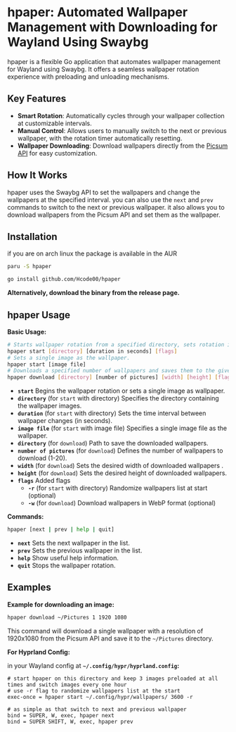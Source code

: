 # hpaper: Automated Wallpaper Management with Downloading for Wayland Using Swaybg

hpaper is a flexible Go application that automates wallpaper management for Wayland using Swaybg. It offers a seamless wallpaper rotation experience with  preloading and unloading mechanisms.

## Key Features

- **Smart Rotation**: Automatically cycles through your wallpaper collection at customizable intervals.
- **Manual Control**: Allows users to manually switch to the next or previous wallpaper, with the rotation timer automatically resetting.
- **Wallpaper Downloading**: Download wallpapers directly from the [Picsum API](https://picsum.photos)  for easy customization.

## How It Works

hpaper uses the Swaybg API to set the wallpapers and change the wallpapers at the specified interval.
you can also use the `next` and `prev` commands to switch to the next or previous wallpaper.
it also allows you to download wallpapers from the Picsum API and set them as the wallpaper.

## Installation

if you are on arch linux the package is available in the AUR

```sh
paru -S hpaper
```

```sh
go install github.com/Hcode00/hpaper
```

**Alternatively, download the binary from the release page.**

## hpaper Usage

**Basic Usage:**

```sh
# Starts wallpaper rotation from a specified directory, sets rotation interval
hpaper start [directory] [duration in seconds] [flags]
# Sets a single image as the wallpaper.
hpaper start [image file]
# Downloads a specified number of wallpapers and saves them to the given directory.
hpaper download [directory] [number of pictures] [width] [height] [flags]
```

- **`start`** Begins the wallpaper rotation or sets a single image as wallpaper.
- **`directory`** (for `start` with directory) Specifies the directory containing the wallpaper images.
- **`duration`** (for `start` with directory) Sets the time interval between wallpaper changes (in seconds).
- **`image file`** (for `start` with image file) Specifies a single image file as the wallpaper.
- **`directory`** (for `download`) Path to save the downloaded wallpapers.
- **`number of pictures`** (for `download`) Defines the number of wallpapers to download (1-20).
- **`width`** (for `download`) Sets the desired width of downloaded wallpapers .
- **`height`** (for `download`) Sets the desired height of downloaded wallpapers.
- **`flags`** Added flags
  - **`-r`** (for `start` with directory) Randomize wallpapers list at start (optional)
  - **`-w`** (for `download`) Download wallpapers in WebP format (optional)
  
**Commands:**

```sh
hpaper [next | prev | help | quit]
```

- **`next`** Sets the next wallpaper in the list.
- **`prev`** Sets the previous wallpaper in the list.
- **`help`** Show useful help information.
- **`quit`** Stops the wallpaper rotation.

## Examples

**Example for downloading an image:**

```bash
hpaper download ~/Pictures 1 1920 1080
```

This command will download a single wallpaper with a resolution of 1920x1080 from the Picsum API and save it to the `~/Pictures` directory.

**For Hyprland Config:**

in your Wayland config at **`~/.config/hypr/hyprland.config`:**

```hyprlang
# start hpaper on this directory and keep 3 images preloaded at all times and switch images every one hour
# use -r flag to randomize wallpapers list at the start
exec-once = hpaper start ~/.config/hypr/wallpapers/ 3600 -r

# as simple as that switch to next and previous wallpaper
bind = SUPER, W, exec, hpaper next
bind = SUPER SHIFT, W, exec, hpaper prev
```
